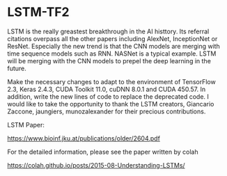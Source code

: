 # LSTM-TF2

LSTM is the really greastest breakthrough in the AI histtory. Its referral citations overpass all the other papers including 
AlexNet, InceptionNet or ResNet. Especially the new trend is that the CNN models are merging with time sequence models such 
as RNN. NASNet is a typical example. LSTM will be merging with the CNN models to prepel the deep learning in the future. 

Make the necessary changes to adapt to the environment of TensorFlow 2.3, Keras 2.4.3, CUDA Toolkit 11.0, cuDNN 8.0.1 and CUDA 
450.57. In addition, write the new lines of code to replace the deprecated code. I would like to take the opportunity to thank 
the LSTM creators, Giancario Zaccone, jaungiers, munozalexander for their precious contributions. 

LSTM Paper:

https://www.bioinf.jku.at/publications/older/2604.pdf

For the detailed information, please see the paper written by colah

https://colah.github.io/posts/2015-08-Understanding-LSTMs/
